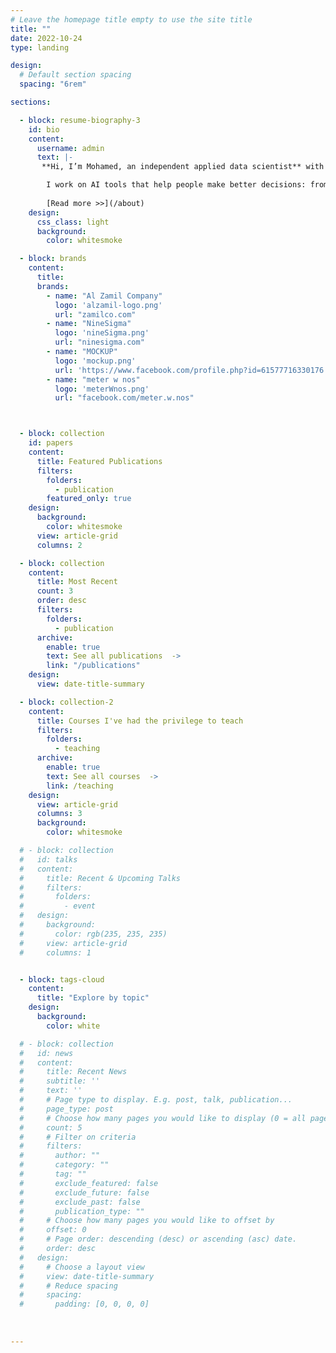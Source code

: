 ```yaml
---
# Leave the homepage title empty to use the site title
title: ""
date: 2022-10-24
type: landing

design:
  # Default section spacing
  spacing: "6rem"

sections:

  - block: resume-biography-3
    id: bio
    content:
      username: admin
      text: |- 
       **Hi, I’m Mohamed, an independent applied data scientist** with a focus on solving real-world problems using machine learning, forecasting, and data analysis. I publish my work through personal projects, case studies, and research reviews — covering topics like energy, economics, and business performance.

        I work on AI tools that help people make better decisions: from forecasting systems and dashboards to AI-enhanced analytics. In 2024, I led the development for the [AQSA project](/publication/aqsa) at Mansoura University, building tools to support startups with automatic analysis, forecasting, and chatbots.
        
        [Read more >>](/about)
    design:
      css_class: light 
      background:
        color: whitesmoke

  - block: brands
    content: 
      title:
      brands: 
        - name: "Al Zamil Company"
          logo: 'alzamil-logo.png'
          url: "zamilco.com"
        - name: "NineSigma"
          logo: 'nineSigma.png'
          url: "ninesigma.com"
        - name: "MOCKUP"
          logo: 'mockup.png'
          url: 'https://www.facebook.com/profile.php?id=61577716330176'
        - name: "meter w nos"
          logo: 'meterWnos.png'
          url: "facebook.com/meter.w.nos"



  - block: collection
    id: papers
    content:
      title: Featured Publications
      filters:
        folders:
          - publication
        featured_only: true
    design:
      background: 
        color: whitesmoke
      view: article-grid
      columns: 2

  - block: collection
    content:
      title: Most Recent
      count: 3
      order: desc
      filters: 
        folders: 
          - publication
      archive: 
        enable: true
        text: See all publications  ->
        link: "/publications"
    design: 
      view: date-title-summary

  - block: collection-2
    content:
      title: Courses I've had the privilege to teach
      filters:
        folders:
          - teaching
      archive: 
        enable: true
        text: See all courses  ->
        link: /teaching
    design:
      view: article-grid
      columns: 3
      background: 
        color: whitesmoke

  # - block: collection
  #   id: talks
  #   content:
  #     title: Recent & Upcoming Talks
  #     filters:
  #       folders:
  #         - event
  #   design:
  #     background: 
  #       color: rgb(235, 235, 235)
  #     view: article-grid
  #     columns: 1


  - block: tags-cloud
    content: 
      title: "Explore by topic"
    design: 
      background: 
        color: white

  # - block: collection
  #   id: news
  #   content:
  #     title: Recent News
  #     subtitle: ''
  #     text: ''
  #     # Page type to display. E.g. post, talk, publication...
  #     page_type: post
  #     # Choose how many pages you would like to display (0 = all pages)
  #     count: 5
  #     # Filter on criteria
  #     filters:
  #       author: ""
  #       category: ""
  #       tag: ""
  #       exclude_featured: false
  #       exclude_future: false
  #       exclude_past: false
  #       publication_type: ""
  #     # Choose how many pages you would like to offset by
  #     offset: 0
  #     # Page order: descending (desc) or ascending (asc) date.
  #     order: desc
  #   design:
  #     # Choose a layout view
  #     view: date-title-summary
  #     # Reduce spacing
  #     spacing:
  #       padding: [0, 0, 0, 0]
  
 
 
---
```

